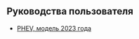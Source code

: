 ## Руководства пользователя
  * [PHEV, модель 2023 года](https://github.com/voyahchat/voyahchat-docs/raw/refs/heads/main/voyah-passion-phev-2023-user-manual-rus.pdf "Руководство пользователя, PHEV, модель 2023 года")


